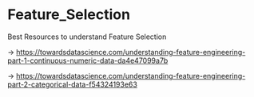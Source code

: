 # Feature_Selection

Best Resources to understand Feature Selection 

-> https://towardsdatascience.com/understanding-feature-engineering-part-1-continuous-numeric-data-da4e47099a7b

-> https://towardsdatascience.com/understanding-feature-engineering-part-2-categorical-data-f54324193e63
